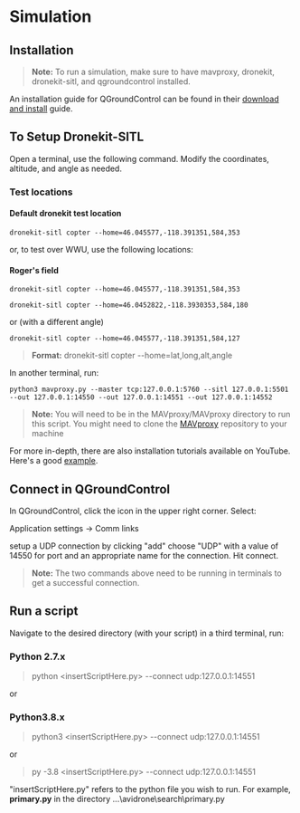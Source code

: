 # Simulation

## Installation

>**Note:** To run a simulation, make sure to have mavproxy, dronekit, dronekit-sitl, and qgroundcontrol installed.

An installation guide for QGroundControl can be found in their [download and install](https://docs.qgroundcontrol.com/master/en/getting_started/download_and_install.html) guide.

## To Setup Dronekit-SITL

Open a terminal, use the following command. Modify the coordinates, altitude, and angle as needed.

### Test locations

#### Default dronekit test location

```{bash}
dronekit-sitl copter --home=46.045577,-118.391351,584,353
```

or, to test over WWU, use the following locations:

#### Roger's field

```{bash}
dronekit-sitl copter --home=46.045577,-118.391351,584,353
```


```{bash}
dronekit-sitl copter --home=46.0452822,-118.3930353,584,180
```


or (with a different angle)

```{bash}
dronekit-sitl copter --home=46.045577,-118.391351,584,127
```

>**Format:** dronekit-sitl copter --home=lat,long,alt,angle

In another terminal, run:

```{bash}
python3 mavproxy.py --master tcp:127.0.0.1:5760 --sitl 127.0.0.1:5501 --out 127.0.0.1:14550 --out 127.0.0.1:14551 --out 127.0.0.1:14552
```

>**Note:** You will need to be in the MAVproxy/MAVproxy directory to run this script. You might need to clone the [MAVproxy](https://github.com/ArduPilot/MAVProxy) repository to your machine

For more in-depth, there are also installation tutorials available on YouTube. Here's a good [example](https://www.youtube.com/watch?v=h5vAjbsNUV8&ab_channel=PatchNFielder).

## Connect in QGroundControl

In QGroundControl, click the icon in the upper right corner. Select:

Application settings -> Comm links

setup a UDP connection by clicking "add" choose "UDP" with a value of 14550 for port and an appropriate name for the connection. Hit connect.

>**Note:** The two commands above need to be running in terminals to get a successful connection.

## Run a script

Navigate to the desired directory (with your script) in a third terminal, run:

### Python 2.7.x

> python <insertScriptHere.py> --connect udp:127.0.0.1:14551

or

### Python3.8.x

> python3 <insertScriptHere.py> --connect udp:127.0.0.1:14551

or

> py -3.8 <insertScriptHere.py> --connect udp:127.0.0.1:14551

"insertScriptHere.py" refers to the python file you wish to run. For example, **primary.py** in the directory
...\avidrone\search\primary.py

